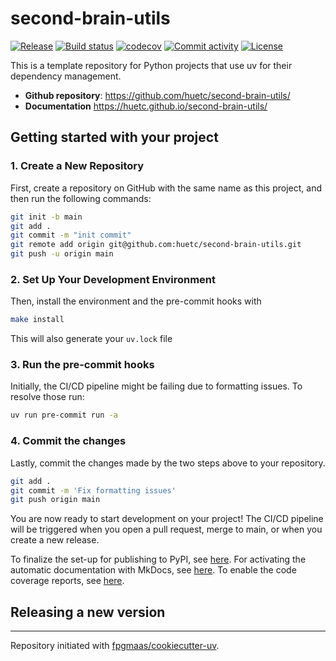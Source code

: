 # second-brain-utils

[![Release](https://img.shields.io/github/v/release/huetc/second-brain-utils)](https://img.shields.io/github/v/release/huetc/second-brain-utils)
[![Build status](https://img.shields.io/github/actions/workflow/status/huetc/second-brain-utils/main.yml?branch=main)](https://github.com/huetc/second-brain-utils/actions/workflows/main.yml?query=branch%3Amain)
[![codecov](https://codecov.io/gh/huetc/second-brain-utils/branch/main/graph/badge.svg)](https://codecov.io/gh/huetc/second-brain-utils)
[![Commit activity](https://img.shields.io/github/commit-activity/m/huetc/second-brain-utils)](https://img.shields.io/github/commit-activity/m/huetc/second-brain-utils)
[![License](https://img.shields.io/github/license/huetc/second-brain-utils)](https://img.shields.io/github/license/huetc/second-brain-utils)

This is a template repository for Python projects that use uv for their dependency management.

- **Github repository**: <https://github.com/huetc/second-brain-utils/>
- **Documentation** <https://huetc.github.io/second-brain-utils/>

## Getting started with your project

### 1. Create a New Repository

First, create a repository on GitHub with the same name as this project, and then run the following commands:

```bash
git init -b main
git add .
git commit -m "init commit"
git remote add origin git@github.com:huetc/second-brain-utils.git
git push -u origin main
```

### 2. Set Up Your Development Environment

Then, install the environment and the pre-commit hooks with

```bash
make install
```

This will also generate your `uv.lock` file

### 3. Run the pre-commit hooks

Initially, the CI/CD pipeline might be failing due to formatting issues. To resolve those run:

```bash
uv run pre-commit run -a
```

### 4. Commit the changes

Lastly, commit the changes made by the two steps above to your repository.

```bash
git add .
git commit -m 'Fix formatting issues'
git push origin main
```

You are now ready to start development on your project!
The CI/CD pipeline will be triggered when you open a pull request, merge to main, or when you create a new release.

To finalize the set-up for publishing to PyPI, see [here](https://fpgmaas.github.io/cookiecutter-uv/features/publishing/#set-up-for-pypi).
For activating the automatic documentation with MkDocs, see [here](https://fpgmaas.github.io/cookiecutter-uv/features/mkdocs/#enabling-the-documentation-on-github).
To enable the code coverage reports, see [here](https://fpgmaas.github.io/cookiecutter-uv/features/codecov/).

## Releasing a new version

---

Repository initiated with [fpgmaas/cookiecutter-uv](https://github.com/fpgmaas/cookiecutter-uv).
